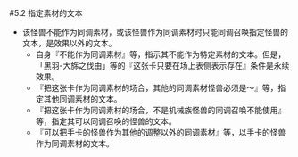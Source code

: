#5.2        指定素材的文本
* 该怪兽不能作为同调素材，或该怪兽作为同调素材时只能同调召唤指定怪兽的文本，是效果以外的文本。
    * 自身『不能作为同调素材』等，指示其不能作为特定素材的文本。但是，「黑羽-大旆之伐由」等的『这张卡只要在场上表侧表示存在』条件是永续效果。
    * 『把这张卡作为同调素材的场合，其他的同调素材怪兽必须是～』等，指定其他同调素材的文本。
    * 『把这张卡作为同调素材的场合，不是机械族怪兽的同调召唤不能使用』等，指定其可以同调召唤的怪兽的文本。
    * 『可以把手卡的怪兽作为其他的调整以外的同调素材』等，以手卡的怪兽作为同调素材的文本。
